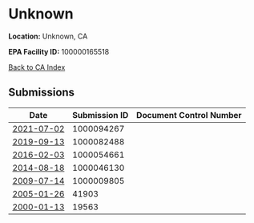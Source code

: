 # Unknown

**Location:** Unknown, CA

**EPA Facility ID:** 100000165518

[Back to CA Index](../../index.md)

## Submissions

| Date | Submission ID | Document Control Number |
|------|--------------|-------------------------|
| [2021-07-02](submissions/1000094267.md) | 1000094267 |  |
| [2019-09-13](submissions/1000082488.md) | 1000082488 |  |
| [2016-02-03](submissions/1000054661.md) | 1000054661 |  |
| [2014-08-18](submissions/1000046130.md) | 1000046130 |  |
| [2009-07-14](submissions/1000009805.md) | 1000009805 |  |
| [2005-01-26](submissions/41903.md) | 41903 |  |
| [2000-01-13](submissions/19563.md) | 19563 |  |

